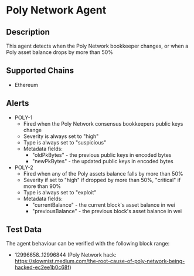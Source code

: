 # Poly Network Agent

## Description

This agent detects when the Poly Network bookkeeper changes, or when a Poly asset balance drops by more than 50%

## Supported Chains

- Ethereum

## Alerts

- POLY-1
  - Fired when the Poly Network consensus bookkeepers public keys change
  - Severity is always set to "high"
  - Type is always set to "suspicious"
  - Metadata fields:
    - "oldPkBytes" - the previous public keys in encoded bytes
    - "newPkBytes" - the updated public keys in encoded bytes
- POLY-2
  - Fired when any of the Poly assets balance falls by more than 50%
  - Severity if set to "high" if dropped by more than 50%, "critical" if more than 90%
  - Type is always set to "exploit"
  - Metadata fields:
    - "currentBalance" - the current block's asset balance in wei
    - "previousBalance" - the previous block's asset balance in wei

## Test Data

The agent behaviour can be verified with the following block range:

- 12996658..12996844 (Poly Network hack: https://slowmist.medium.com/the-root-cause-of-poly-network-being-hacked-ec2ee1b0c68f)
